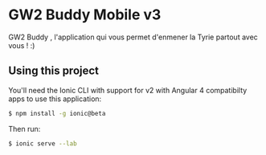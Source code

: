 GW2 Buddy Mobile v3
=====================

GW2 Buddy , l'application qui vous permet d'enmener la Tyrie partout avec vous ! :)

## Using this project

You'll need the Ionic CLI with support for v2 with Angular 4 compatibilty apps to use this application:

```bash
$ npm install -g ionic@beta
```

Then run:

```bash
$ ionic serve --lab
```
